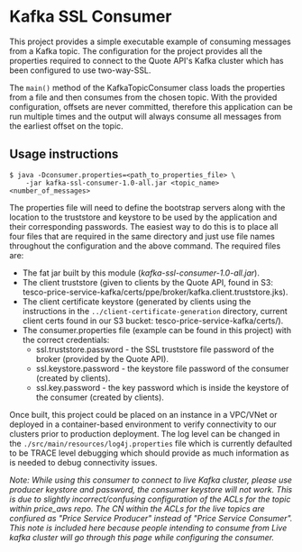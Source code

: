# Kafka SSL Consumer

This project provides a simple executable example of consuming messages from a Kafka topic.
The configuration for the project provides all the properties required to connect to the
Quote API's Kafka cluster which has been configured to use two-way-SSL.

The `main()` method of the KafkaTopicConsumer class loads the properties from a file and then consumes from the chosen topic.
With the provided configuration, offsets are never committed, therefore this application can be run multiple
times and the output will always consume all messages from the earliest offset on the topic.

## Usage instructions

```shell
$ java -Dconsumer.properties=<path_to_properties_file> \
    -jar kafka-ssl-consumer-1.0-all.jar <topic_name> <number_of_messages>
```

The properties file will need to define the bootstrap servers along with the location to the truststore and keystore to
be used by the application and their corresponding passwords. The easiest way to do this is to place all four files that
are required in the same directory and just use file names throughout the configuration and the above command.
The required files are:

* The fat jar built by this module (*kafka-ssl-consumer-1.0-all.jar*).
* The client truststore (given to clients by the Quote API, found in S3: tesco-price-service-kafka/certs/ppe/broker/kafka.client.truststore.jks).
* The client certificate keystore (generated by clients using the instructions in the `../client-certificate-generation` directory, current client certs found in our S3 bucket:  tesco-price-service-kafka/certs/).
* The consumer.properties file (example can be found in this project) with the correct credentials:
  * ssl.truststore.password - the SSL truststore file password of the broker (provided by the Quote API).
  * ssl.keystore.password - the keystore file password of the consumer (created by clients).
  * ssl.key.password - the key password which is inside the keystore of the consumer (created by clients).

Once built, this project could be placed on an instance in a VPC/VNet or deployed in a container-based environment to verify
connectivity to our clusters prior to production deployment. The log level can be changed in the `./src/main/resources/log4j.properties`
file which is currently defaulted to be TRACE level debugging which should provide as much information as is needed to debug
connectivity issues.

*Note: While using this consumer to connect to live Kafka cluster, please use producer keystore and password, the consumer keystore will not work. This is due to slightly incorrect/confusing configuration of the ACLs for the topic within price_aws repo. The CN within the ACLs for the live topics are confiured as "Price Service Producer" instead of "Price Service Consumer". This note is included here because people intending to consume from Live kafka cluster will go through this page while configuring the consumer.* 
